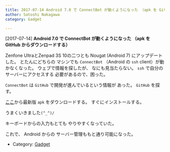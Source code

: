 ```yaml
---
title: 2017-07-14 Android 7.0 で ConnectBot が動くようになった （apk を GitHub からダウンロードする）
author: Satoshi Nakagawa
category: Gadget

---
```


[2017-07-14] **Android 7.0 で ConnectBot が動くようになった （apk を GitHub からダウンロードする）** 

 Zenfone UltraとZenpad 3S 10の二つとも
Nougat (Android 7) にアップデートした。
とたんにどちらの
マシンでも `ConnectBot`
（Android の `ssh` client）が動かなくなった。
ウェブで情報を探したが、
なにも見当たらない。
`ssh` で自分のサーバーにアクセスする
必要があるので、困った。

 `ConnectBot` は
`GitHub` で開発が進んでいるという情報が
あった。
`GitHub` を探す。

[ここ](https://github.com/connectbot/connectbot/releases?cm_mc_uid=09788275950515000310714&cm_mc_sid_50200000=1500031071)から最新版 `apk` をダウンロードする。
すぐにインストールする。

 うまくいきました`(^_^)/`

 キーボードからの入力もとても
やりやすくなっていた。

 これで、
Android からの
サーバー管理ももと通り可能になった。

- Category: [Gadget](https://merapano.github.io/categories.html#Gadget)

